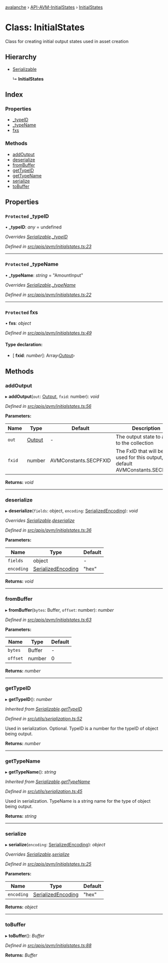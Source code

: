 [avalanche](../README.md) › [API-AVM-InitialStates](../modules/api_avm_initialstates.md) › [InitialStates](api_avm_initialstates.initialstates.md)

# Class: InitialStates

Class for creating initial output states used in asset creation

## Hierarchy

* [Serializable](utils_serialization.serializable.md)

  ↳ **InitialStates**

## Index

### Properties

* [_typeID](api_avm_initialstates.initialstates.md#protected-_typeid)
* [_typeName](api_avm_initialstates.initialstates.md#protected-_typename)
* [fxs](api_avm_initialstates.initialstates.md#protected-fxs)

### Methods

* [addOutput](api_avm_initialstates.initialstates.md#addoutput)
* [deserialize](api_avm_initialstates.initialstates.md#deserialize)
* [fromBuffer](api_avm_initialstates.initialstates.md#frombuffer)
* [getTypeID](api_avm_initialstates.initialstates.md#gettypeid)
* [getTypeName](api_avm_initialstates.initialstates.md#gettypename)
* [serialize](api_avm_initialstates.initialstates.md#serialize)
* [toBuffer](api_avm_initialstates.initialstates.md#tobuffer)

## Properties

### `Protected` _typeID

• **_typeID**: *any* = undefined

*Overrides [Serializable](utils_serialization.serializable.md).[_typeID](utils_serialization.serializable.md#protected-_typeid)*

*Defined in [src/apis/avm/initialstates.ts:23](https://github.com/ava-labs/avalanchejs/blob/ccc6083/src/apis/avm/initialstates.ts#L23)*

___

### `Protected` _typeName

• **_typeName**: *string* = "AmountInput"

*Overrides [Serializable](utils_serialization.serializable.md).[_typeName](utils_serialization.serializable.md#protected-_typename)*

*Defined in [src/apis/avm/initialstates.ts:22](https://github.com/ava-labs/avalanchejs/blob/ccc6083/src/apis/avm/initialstates.ts#L22)*

___

### `Protected` fxs

• **fxs**: *object*

*Defined in [src/apis/avm/initialstates.ts:49](https://github.com/ava-labs/avalanchejs/blob/ccc6083/src/apis/avm/initialstates.ts#L49)*

#### Type declaration:

* \[ **fxid**: *number*\]: Array‹[Output](common_output.output.md)›

## Methods

###  addOutput

▸ **addOutput**(`out`: [Output](common_output.output.md), `fxid`: number): *void*

*Defined in [src/apis/avm/initialstates.ts:56](https://github.com/ava-labs/avalanchejs/blob/ccc6083/src/apis/avm/initialstates.ts#L56)*

**Parameters:**

Name | Type | Default | Description |
------ | ------ | ------ | ------ |
`out` | [Output](common_output.output.md) | - | The output state to add to the collection |
`fxid` | number | AVMConstants.SECPFXID | The FxID that will be used for this output, default AVMConstants.SECPFXID  |

**Returns:** *void*

___

###  deserialize

▸ **deserialize**(`fields`: object, `encoding`: [SerializedEncoding](../modules/utils_serialization.md#serializedencoding)): *void*

*Overrides [Serializable](utils_serialization.serializable.md).[deserialize](utils_serialization.serializable.md#deserialize)*

*Defined in [src/apis/avm/initialstates.ts:36](https://github.com/ava-labs/avalanchejs/blob/ccc6083/src/apis/avm/initialstates.ts#L36)*

**Parameters:**

Name | Type | Default |
------ | ------ | ------ |
`fields` | object | - |
`encoding` | [SerializedEncoding](../modules/utils_serialization.md#serializedencoding) | "hex" |

**Returns:** *void*

___

###  fromBuffer

▸ **fromBuffer**(`bytes`: Buffer, `offset`: number): *number*

*Defined in [src/apis/avm/initialstates.ts:63](https://github.com/ava-labs/avalanchejs/blob/ccc6083/src/apis/avm/initialstates.ts#L63)*

**Parameters:**

Name | Type | Default |
------ | ------ | ------ |
`bytes` | Buffer | - |
`offset` | number | 0 |

**Returns:** *number*

___

###  getTypeID

▸ **getTypeID**(): *number*

*Inherited from [Serializable](utils_serialization.serializable.md).[getTypeID](utils_serialization.serializable.md#gettypeid)*

*Defined in [src/utils/serialization.ts:52](https://github.com/ava-labs/avalanchejs/blob/ccc6083/src/utils/serialization.ts#L52)*

Used in serialization. Optional. TypeID is a number for the typeID of object being output.

**Returns:** *number*

___

###  getTypeName

▸ **getTypeName**(): *string*

*Inherited from [Serializable](utils_serialization.serializable.md).[getTypeName](utils_serialization.serializable.md#gettypename)*

*Defined in [src/utils/serialization.ts:45](https://github.com/ava-labs/avalanchejs/blob/ccc6083/src/utils/serialization.ts#L45)*

Used in serialization. TypeName is a string name for the type of object being output.

**Returns:** *string*

___

###  serialize

▸ **serialize**(`encoding`: [SerializedEncoding](../modules/utils_serialization.md#serializedencoding)): *object*

*Overrides [Serializable](utils_serialization.serializable.md).[serialize](utils_serialization.serializable.md#serialize)*

*Defined in [src/apis/avm/initialstates.ts:25](https://github.com/ava-labs/avalanchejs/blob/ccc6083/src/apis/avm/initialstates.ts#L25)*

**Parameters:**

Name | Type | Default |
------ | ------ | ------ |
`encoding` | [SerializedEncoding](../modules/utils_serialization.md#serializedencoding) | "hex" |

**Returns:** *object*

___

###  toBuffer

▸ **toBuffer**(): *Buffer*

*Defined in [src/apis/avm/initialstates.ts:88](https://github.com/ava-labs/avalanchejs/blob/ccc6083/src/apis/avm/initialstates.ts#L88)*

**Returns:** *Buffer*
